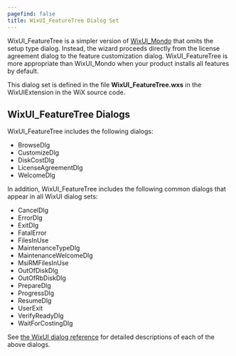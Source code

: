 ```yaml
---
pagefind: false
title: WixUI_FeatureTree Dialog Set
---
```


WixUI\_FeatureTree is a simpler version of [WixUI_Mondo](wixui_mondo/) that omits the setup type dialog. Instead, the wizard proceeds directly from the license agreement dialog to the feature customization dialog. WixUI\_FeatureTree is more appropriate than WixUI\_Mondo when your product installs all features by default.

This dialog set is defined in the file <b>WixUI_FeatureTree.wxs</b> in the WixUIExtension in the WiX source code.

## WixUI_FeatureTree Dialogs

WixUI_FeatureTree includes the following dialogs:

* BrowseDlg
* CustomizeDlg
* DiskCostDlg
* LicenseAgreementDlg
* WelcomeDlg

In addition, WixUI_FeatureTree includes the following common dialogs that appear in all WixUI dialog sets:

* CancelDlg
* ErrorDlg
* ExitDlg
* FatalError
* FilesInUse
* MaintenanceTypeDlg
* MaintenanceWelcomeDlg
* MsiRMFilesInUse
* OutOfDiskDlg
* OutOfRbDiskDlg
* PrepareDlg
* ProgressDlg
* ResumeDlg
* UserExit
* VerifyReadyDlg
* WaitForCostingDlg

See [the WixUI dialog reference](wixui_dialogs/) for detailed descriptions of each of the above dialogs.
